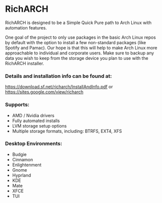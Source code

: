 # RichARCH
RichARCH is designed to be a Simple Quick Pure path to Arch Linux with automation features.

One goal of the project to only use packages in the basic Arch Linux repos by default with the option to install a few non-standard packages (like Spotify and Pamac). Our hope is that this will help to make Arch Linux more approachable to individual and corporate users.
Make sure to backup any data you wish to keep from the storage device you plan to use with the RichARCH installer.

### Details and installation info can be found at:
https://download.sf.net/richarch/InstallAndInfo.pdf
or
https://sites.google.com/view/richarch

### Supports:
* AMD / Nvidia drivers
* Fully automated installs
* LVM storage setup options
* Multiple storage formats, including: BTRFS, EXT4, XFS

### Desktop Environments:
* Budgie
* Cinnamon
* Enlightenment
* Gnome
* Hyprland
* KDE
* Mate
* XFCE
* TUI
